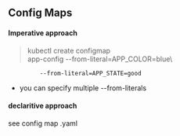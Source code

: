 ## Config Maps

#### Imperative approach

> kubectl create configmap \
> app-config --from-literal=APP_COLOR=blue\

             --from-literal=APP_STATE=good

- you can specify multiple --from-literals

#### declaritive approach

see config map .yaml
